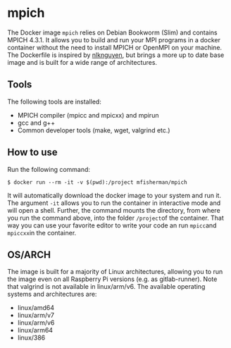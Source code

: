 # mpich
The Docker image `mpich` relies on Debian Bookworm (Slim) and contains MPICH 4.3.1.
It allows you to build and run your MPI programs in a docker container without the need to install MPICH or OpenMPI on your machine.
The Dockerfile is inspired by [nlknguyen](https://hub.docker.com/r/nlknguyen/alpine-mpich/), but brings a more up to date base image and is built for a wide range of architectures.

## Tools
The following tools are installed:
- MPICH compiler (mpicc and mpicxx) and mpirun
- gcc and g++
- Common developer tools (make, wget, valgrind etc.)

## How to use
Run the following command:
```
$ docker run --rm -it -v $(pwd):/project mfisherman/mpich
```
It will automatically download the docker image to your system and run it.
The argument `-it` allows you to run the container in interactive mode and will open a shell.
Further, the command mounts the directory, from where you run the command above, into the folder `/project`of the container.
That way you can use your favorite editor to write your code an run `mpicc`and `mpiccxx`in the container.

## OS/ARCH
The image is built for a majority of Linux architectures, allowing you to run the image even on all Raspberry Pi versions (e.g. as gitlab-runner).
Note that valgrind is not available in linux/arm/v6.
The available operating systems and architectures are:

 - linux/amd64
 - linux/arm/v7
 - linux/arm/v6
 - linux/arm64
 - linux/386
